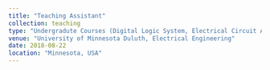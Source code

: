 ```yaml
---
title: "Teaching Assistant"
collection: teaching
type: "Undergradute Courses (Digital Logic System, Electrical Circuit Analysis, Electronics II, Power Electronics)"
venue: "University of Minnesota Duluth, Electrical Engineering"
date: 2018-08-22
location: "Minnesota, USA"
---
```


